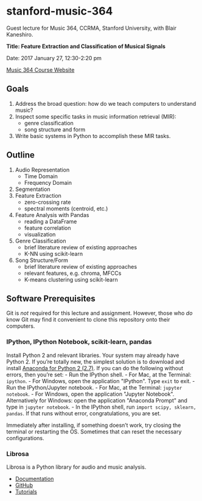 # stanford-music-364
Guest lecture for Music 364, CCRMA, Stanford University, with Blair Kaneshiro.

**Title: Feature Extraction and Classification of Musical Signals**

Date: 2017 January 27, 12:30-2:20 pm

[Music 364 Course Website](https://ccrma.stanford.edu/courses/364/)

## Goals

1.  Address the broad question: how do we teach computers to understand music?
2.  Inspect some specific tasks in music information retrieval (MIR):
    -   genre classification
    -   song structure and form
3.  Write basic systems in Python to accomplish these MIR tasks.

## Outline

1.  Audio Representation
    -   Time Domain
    -   Frequency Domain
2.  Segmentation
3.  Feature Extraction
    -   zero-crossing rate
    -   spectral moments (centroid, etc.)
4.  Feature Analysis with Pandas
    -   reading a DataFrame
    -   feature correlation
    -   visualization
5.  Genre Classification
    -   brief literature review of existing approaches
    -   K-NN using scikit-learn
6.  Song Structure/Form
    -   brief literature review of existing approaches
    -   relevant features, e.g. chroma, MFCCs
    -   K-means clustering using scikit-learn

## Software Prerequisites

Git is *not* required for this lecture and assignment. However, those who *do* know Git may find it convenient to clone this repository onto their computers.

### IPython, IPython Notebook, scikit-learn, pandas

Install Python 2 and relevant libraries. Your system may already have Python 2. If you’re totally new, the simplest solution is to download and install [Anaconda for Python 2 (2.7)](https://www.continuum.io/downloads). If you can do the following without errors, then you’re set:
    - Run the IPython shell. 
        -   For Mac, at the Terminal: `ipython`. 
        -   For Windows, open the application "IPython".
        Type `exit` to exit.
    - Run the IPython/Jupyter notebook. 
        -   For Mac, at the Terminal: `jupyter notebook`.
        -   For Windows, open the application "Jupyter Notebook". Alternatively for Windows: open the application "Anaconda Prompt" and type in `jupyter notebook`.
    - In the IPython shell, run `import scipy, sklearn, pandas`. If that runs without error, congratulations, you are set.

Immediately after installing, if something doesn’t work, try closing the terminal or restarting the OS. Sometimes that can reset the necessary configurations.

### Librosa

Librosa is a Python library for audio and music analysis.

-   [Documentation](http://librosa.github.io/librosa/)
-   [GitHub](https://github.com/librosa/librosa)
-   [Tutorials](https://github.com/librosa/tutorial)

